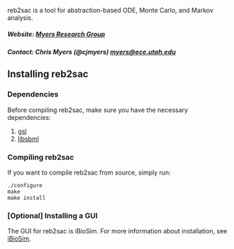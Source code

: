 
reb2sac is a tool for abstraction-based ODE, Monte Carlo, and Markov analysis.

##### Website: [Myers Research Group](http://www.async.ece.utah.edu/)
##### Contact: Chris Myers (@cjmyers) myers@ece.utah.edu

## Installing reb2sac
### Dependencies
Before compiling reb2sac, make sure you have the necessary dependencies:
1. [gsl](https://ftp.gnu.org/gnu/gsl/gsl-2.4.tar.gz)
2. [libsbml](https://sourceforge.net/projects/sbml/files/libsbml/5.16.0/experimental/binaries/)

### Compiling reb2sac
If you want to compile reb2sac from source, simply run:

```
./configure
make
make install
```

### [Optional] Installing a GUI
The GUI for reb2sac is iBioSim. For more information about installation, see [iBioSim](https://github.com/MyersResearchGroup/iBioSim).
